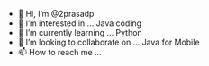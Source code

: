 - 👋 Hi, I’m @2prasadp
- 👀 I’m interested in ... Java coding
- 🌱 I’m currently learning ... Python
- 💞️ I’m looking to collaborate on ... Java for Mobile
- 📫 How to reach me ...

<!---
2prasadp/2prasadp is a ✨ special ✨ repository because its `README.md` (this file) appears on your GitHub profile.
You can click the Preview link to take a look at your changes.
--->
